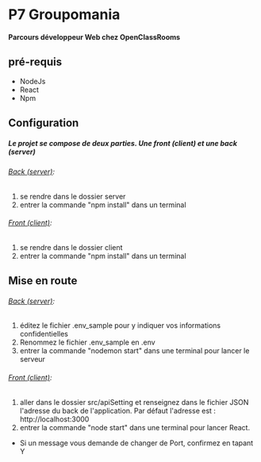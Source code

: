 # P7 Groupomania
#### Parcours développeur Web chez OpenClassRooms

## pré-requis

- NodeJs
- React
- Npm

## Configuration
##### Le projet se compose de deux parties. Une front (client) et une back (server)

###### <u>Back (server)</u>:

1. se rendre dans le dossier server
2. entrer la commande "npm install" dans un terminal

###### <u>Front (client)</u>:

1. se rendre dans le dossier client
2. entrer la commande "npm install" dans un terminal



## Mise en route
###### <u>Back (server)</u>:

1. éditez le fichier .env_sample pour y indiquer vos informations confidentielles
2. Renommez le fichier .env_sample en .env
3. entrer la commande "nodemon start" dans une terminal pour lancer le serveur

###### <u>Front (client)</u>:

1. aller dans le dossier src/apiSetting et renseignez dans le fichier JSON l'adresse du back de l'application. Par défaut l'adresse est : http://localhost:3000 
1. entrer la commande "node start" dans une terminal pour lancer React. 

* Si un message vous demande de changer de Port, confirmez en tapant Y

